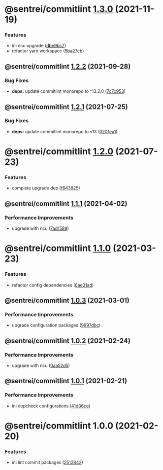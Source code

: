 # @sentrei/commitlint [1.3.0](https://github.com/sentrei/sentrei/compare/@sentrei/commitlint@1.2.2...@sentrei/commitlint@1.3.0) (2021-11-19)

### Features

- ini ncu upgrade ([dbe9bc7](https://github.com/sentrei/sentrei/commit/dbe9bc7fa39b0bffd0c46d45514824bf98baaf02))
- refactor yarn workspace ([5ba27cb](https://github.com/sentrei/sentrei/commit/5ba27cb09888cd99d6e5669db7cce7e75753065b))

## @sentrei/commitlint [1.2.2](https://github.com/sentrei/sentrei/compare/@sentrei/commitlint@1.2.1...@sentrei/commitlint@1.2.2) (2021-09-28)

### Bug Fixes

- **deps:** update commitlint monorepo to ^13.2.0 ([7c7c953](https://github.com/sentrei/sentrei/commit/7c7c9534f82b4a5a1b78926c24ceac69c8918b25))

## @sentrei/commitlint [1.2.1](https://github.com/sentrei/sentrei/compare/@sentrei/commitlint@1.2.0...@sentrei/commitlint@1.2.1) (2021-07-25)

### Bug Fixes

- **deps:** update commitlint monorepo to v13 ([0201ea1](https://github.com/sentrei/sentrei/commit/0201ea13430a45d0660e343ce6170f298abee3a1))

# @sentrei/commitlint [1.2.0](https://github.com/sentrei/sentrei/compare/@sentrei/commitlint@1.1.1...@sentrei/commitlint@1.2.0) (2021-07-23)

### Features

- complete upgrade dep ([f843825](https://github.com/sentrei/sentrei/commit/f843825ba6ddf30744d72ae2c4abbd670dcb16b0))

## @sentrei/commitlint [1.1.1](https://github.com/sentrei/sentrei/compare/@sentrei/commitlint@1.1.0...@sentrei/commitlint@1.1.1) (2021-04-02)

### Performance Improvements

- upgrade with ncu ([7ad1589](https://github.com/sentrei/sentrei/commit/7ad1589c1e818fef14d2f1edc450fc987e88d8ec))

# @sentrei/commitlint [1.1.0](https://github.com/sentrei/sentrei/compare/@sentrei/commitlint@1.0.3...@sentrei/commitlint@1.1.0) (2021-03-23)

### Features

- refactor config dependencies ([6ae31ad](https://github.com/sentrei/sentrei/commit/6ae31ad76459cf2a524046b7dd467d54b565a0b3))

## @sentrei/commitlint [1.0.3](https://github.com/sentrei/sentrei/compare/@sentrei/commitlint@1.0.2...@sentrei/commitlint@1.0.3) (2021-03-01)

### Performance Improvements

- upgrade configuration packages ([9997dbc](https://github.com/sentrei/sentrei/commit/9997dbcce0ac2512d616e0e81eee4e9ac301507c))

## @sentrei/commitlint [1.0.2](https://github.com/sentrei/sentrei/compare/@sentrei/commitlint@1.0.1...@sentrei/commitlint@1.0.2) (2021-02-24)

### Performance Improvements

- upgrade with ncu ([0aa52d5](https://github.com/sentrei/sentrei/commit/0aa52d5a148a3400788406d0b750288c14c5d752))

## @sentrei/commitlint [1.0.1](https://github.com/sentrei/sentrei/compare/@sentrei/commitlint@1.0.0...@sentrei/commitlint@1.0.1) (2021-02-21)

### Performance Improvements

- ini depcheck configurations ([41d36ce](https://github.com/sentrei/sentrei/commit/41d36cef0459229e366d8d99bda9c0dfdac80ab0))

# @sentrei/commitlint 1.0.0 (2021-02-20)

### Features

- ini lint commit packages ([2512842](https://github.com/sentrei/sentrei/commit/2512842eed6bcfa7de4154bf943fc74191cc7d42))

